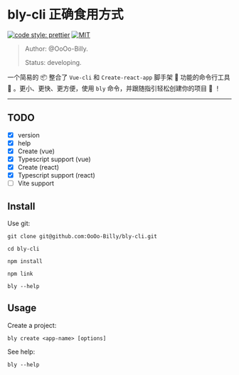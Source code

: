 # bly-cli 正确食用方式

[![code style: prettier](https://img.shields.io/badge/code_style-prettier-ff69b4.svg?style=flat-square)](https://github.com/prettier/prettier)
[![MIT](https://img.shields.io/badge/license-MIT-000000.svg)](https://github.com/vuejs/vue-cli/blob/dev/LICENSE)

> Author: @OoOo-Billy.
>
> Status: developing.

一个简易的 📦 整合了 `Vue-cli` 和 `Create-react-app` 脚手架 🔨 功能的命令行工具 🔧 。更小、更快、更方便，使用 `bly` 命令，并跟随指引轻松创建你的项目 👏 ！

---

## TODO

- [x] version
- [x] help
- [x] Create (vue)
- [x] Typescript support (vue)
- [x] Create (react)
- [x] Typescript support (react)
- [ ] Vite support

## Install

Use git:

```
git clone git@github.com:OoOo-Billy/bly-cli.git

cd bly-cli

npm install

npm link

bly --help
```

<!-- Use npm:
```
npm install -g bly-cli

bly --help
``` -->

## Usage

Create a project:

```
bly create <app-name> [options]
```

See help:

```
bly --help
```
